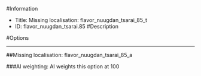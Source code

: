 #Information
 - Title: Missing localisation: flavor_nuugdan_tsarai_85_t
 - ID: flavor_nuugdan_tsarai.85
#Description

#Options

___
##Missing localisation: flavor_nuugdan_tsarai_85_a

###AI weighting:
AI weights this option at 100

